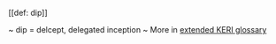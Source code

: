 [[def: dip]]

~ dip = delcept, delegated inception
~ More in <a href="https://weboftrust.github.io/WOT-terms/docs/glossary/dip">extended KERI glossary</a>
